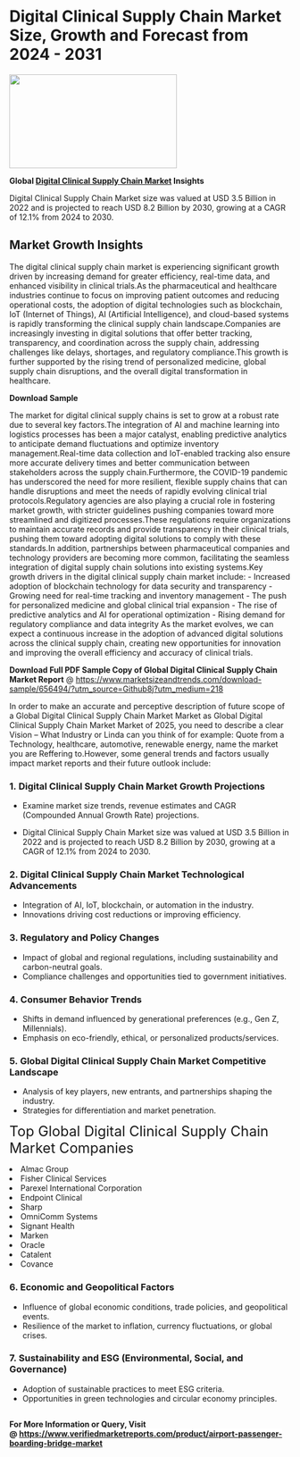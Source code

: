 <H1>Digital Clinical Supply Chain Market Size, Growth and Forecast from 2024 - 2031</H1><img class="aligncenter size-medium wp-image-584254" src="https://thirdeyenews.in/wp-content/uploads/2024/09/Global-Market-Research-300x168.jpeg" alt="" width="300" height="168" /><p><strong>Global&nbsp;<a href="https://www.marketsizeandtrends.com/download-sample/656494/?utm_source=Github8j?utm_medium=218">Digital Clinical Supply Chain Market</a> Insights</strong></p><p>Digital Clinical Supply Chain Market size was valued at USD 3.5 Billion in 2022 and is projected to reach USD 8.2 Billion by 2030, growing at a CAGR of 12.1% from 2024 to 2030.</p><p><h2>Market Growth Insights</h2> <p>The digital clinical supply chain market is experiencing significant growth driven by increasing demand for greater efficiency, real-time data, and enhanced visibility in clinical trials.As the pharmaceutical and healthcare industries continue to focus on improving patient outcomes and reducing operational costs, the adoption of digital technologies such as blockchain, IoT (Internet of Things), AI (Artificial Intelligence), and cloud-based systems is rapidly transforming the clinical supply chain landscape.Companies are increasingly investing in digital solutions that offer better tracking, transparency, and coordination across the supply chain, addressing challenges like delays, shortages, and regulatory compliance.This growth is further supported by the rising trend of personalized medicine, global supply chain disruptions, and the overall digital transformation in healthcare.</p> <p><strong>Download Sample</strong></p> <p>The market for digital clinical supply chains is set to grow at a robust rate due to several key factors.The integration of AI and machine learning into logistics processes has been a major catalyst, enabling predictive analytics to anticipate demand fluctuations and optimize inventory management.Real-time data collection and IoT-enabled tracking also ensure more accurate delivery times and better communication between stakeholders across the supply chain.Furthermore, the COVID-19 pandemic has underscored the need for more resilient, flexible supply chains that can handle disruptions and meet the needs of rapidly evolving clinical trial protocols.Regulatory agencies are also playing a crucial role in fostering market growth, with stricter guidelines pushing companies toward more streamlined and digitized processes.These regulations require organizations to maintain accurate records and provide transparency in their clinical trials, pushing them toward adopting digital solutions to comply with these standards.In addition, partnerships between pharmaceutical companies and technology providers are becoming more common, facilitating the seamless integration of digital supply chain solutions into existing systems.Key growth drivers in the digital clinical supply chain market include: - Increased adoption of blockchain technology for data security and transparency - Growing need for real-time tracking and inventory management - The push for personalized medicine and global clinical trial expansion - The rise of predictive analytics and AI for operational optimization - Rising demand for regulatory compliance and data integrity As the market evolves, we can expect a continuous increase in the adoption of advanced digital solutions across the clinical supply chain, creating new opportunities for innovation and improving the overall efficiency and accuracy of clinical trials.<p><span class=""><strong>Download Full PDF Sample Copy of Global Digital Clinical Supply Chain Market Report</strong> @ <a href="https://www.marketsizeandtrends.com/download-sample/656494/?utm_source=Github8j?utm_medium=218" target="_blank">https://www.marketsizeandtrends.com/download-sample/656494/?utm_source=Github8j?utm_medium=218</a></span></p><p>In order to make an accurate and perceptive description of future scope of a Global&nbsp;Digital Clinical Supply Chain Market Market as Global&nbsp;Digital Clinical Supply Chain Market Market of 2025, you need to describe a clear Vision &ndash; What Industry or Linda can you think of for example: Quote from a Technology, healthcare, automotive, renewable energy, name the market you are Reffering to.However, some general trends and factors usually impact market reports and their future outlook include:</p><h3>1.&nbsp;<strong>Digital Clinical Supply Chain Market Growth Projections</strong></h3><ul><li>Examine market size trends, revenue estimates and CAGR (Compounded Annual Growth Rate) projections.</li><li><p>Digital Clinical Supply Chain Market size was valued at USD 3.5 Billion in 2022 and is projected to reach USD 8.2 Billion by 2030, growing at a CAGR of 12.1% from 2024 to 2030.</p></li></ul><h3>2.&nbsp;<strong>Digital Clinical Supply Chain Market Technological Advancements</strong></h3><ul><li>Integration of AI, IoT, blockchain, or automation in the industry.</li><li>Innovations driving cost reductions or improving efficiency.</li></ul><h3>3.&nbsp;<strong>Regulatory and Policy Changes</strong></h3><ul><li>Impact of global and regional regulations, including sustainability and carbon-neutral goals.</li><li>Compliance challenges and opportunities tied to government initiatives.</li></ul><h3>4.&nbsp;<strong>Consumer Behavior Trends</strong></h3><ul><li>Shifts in demand influenced by generational preferences (e.g., Gen Z, Millennials).</li><li>Emphasis on eco-friendly, ethical, or personalized products/services.</li></ul><h3>5.&nbsp;<strong>Global Digital Clinical Supply Chain Market Competitive Landscape</strong></h3><ul><li>Analysis of key players, new entrants, and partnerships shaping the industry.</li><li>Strategies for differentiation and market penetration.</li></ul><p data-pm-slice="1 1 []"><span style="color: inherit; font-family: inherit; font-size: 25px;">Top Global Digital Clinical Supply Chain Market Companies</span></p><div class="" data-test-id=""><p><li>Almac Group</li><li> Fisher Clinical Services</li><li> Parexel International Corporation</li><li> Endpoint Clinical</li><li> Sharp</li><li> OmniComm Systems</li><li> Signant Health</li><li> Marken</li><li> Oracle</li><li> Catalent</li><li> Covance</li></p></div><h3>6.&nbsp;<strong>Economic and Geopolitical Factors</strong></h3><ul><li>Influence of global economic conditions, trade policies, and geopolitical events.</li><li>Resilience of the market to inflation, currency fluctuations, or global crises.</li></ul><h3>7.&nbsp;<strong>Sustainability and ESG (Environmental, Social, and Governance)</strong></h3><ul><li>Adoption of sustainable practices to meet ESG criteria.</li><li>Opportunities in green technologies and circular economy principles.</li></ul><h2><strong style="font-size: 14px;">For More Information or Query, Visit @&nbsp;</strong><a style="background-color: #ffffff; font-size: 14px;" href="https://www.marketsizeandtrends.com/report/digital-clinical-supply-chain-market/" target="_blank">https://www.verifiedmarketreports.com/product/airport-passenger-boarding-bridge-market</a></h2>